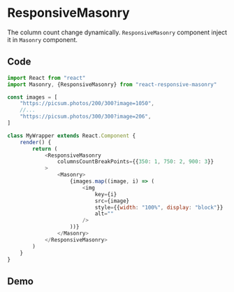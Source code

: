 # ResponsiveMasonry

The column count change dynamically. `ResponsiveMasonry` component inject it in `Masonry` component.

## Code

```js
import React from "react"
import Masonry, {ResponsiveMasonry} from "react-responsive-masonry"

const images = [
    "https://picsum.photos/200/300?image=1050",
    //...
    "https://picsum.photos/300/300?image=206",
]

class MyWrapper extends React.Component {
    render() {
        return (
            <ResponsiveMasonry
                columnsCountBreakPoints={{350: 1, 750: 2, 900: 3}}
            >
                <Masonry>
                    {images.map((image, i) => (
                        <img
                            key={i}
                            src={image}
                            style={{width: "100%", display: "block"}}
                            alt=""
                        />
                    ))}
                </Masonry>
            </ResponsiveMasonry>
        )
    }
}
```

## Demo

